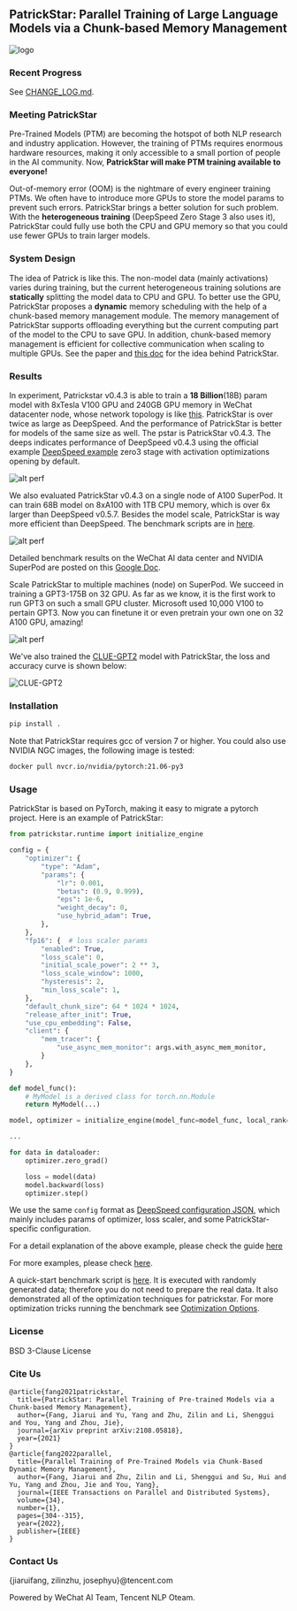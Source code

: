 ## PatrickStar: Parallel Training of Large Language Models via a Chunk-based Memory Management

![logo](./logo.png)

### Recent Progress
See [CHANGE_LOG.md](./CHANGE_LOG.md).

### Meeting PatrickStar
Pre-Trained Models (PTM) are becoming the hotspot of both NLP research and industry application. However, the training of PTMs requires enormous hardware resources, making it only accessible to a small portion of people in the AI community. Now, **PatrickStar will make PTM training available to everyone!**

Out-of-memory error (OOM) is the nightmare of every engineer training PTMs. We often have to introduce more GPUs to store the model params to prevent such errors. PatrickStar brings a better solution for such problem. With the **heterogeneous training** (DeepSpeed Zero Stage 3 also uses it), PatrickStar could fully use both the CPU and GPU memory so that you could use fewer GPUs to train larger models.

### System Design
The idea of Patrick is like this. The non-model data (mainly activations) varies during training, but the current heterogeneous training solutions are **statically** splitting the model data to CPU and GPU. To better use the GPU, PatrickStar proposes a **dynamic** memory scheduling with the help of a chunk-based memory management module. The memory management of PatrickStar supports offloading everything but the current computing part of the model to the CPU to save GPU. In addition, chunk-based memory management is efficient for collective communication when scaling to multiple GPUs.
See the paper and [this doc](./INSIDE.md) for the idea behind PatrickStar.

### Results
In experiment, Patrickstar v0.4.3 is able to train a **18 Billion**(18B) param model with 8xTesla V100 GPU and 240GB GPU memory in WeChat datacenter node, whose network topology is like [this](./doc/yard_network_fabric.md). PatrickStar is over twice as large as DeepSpeed. And the performance of PatrickStar is better for models of the same size as well. The pstar is PatrickStar v0.4.3. The deeps indicates performance of DeepSpeed v0.4.3 using the official example [DeepSpeed example](https://github.com/microsoft/DeepSpeedExamples/blob/master/Megatron-LM-v1.1.5-ZeRO3/examples/ds_pretrain_gpt2-zero3.sh) zero3 stage with activation optimizations opening by default.

![alt perf](./doc/mgpu_scalability.png "performance testing result")

We also evaluated PatrickStar v0.4.3 on a single node of A100 SuperPod. It can train 68B model on 8xA100 with 1TB CPU memory, which is over 6x larger than DeepSpeed v0.5.7. Besides the model scale, PatrickStar is way more efficient than DeepSpeed. The benchmark scripts are in [here](./examples/benchmark).

![alt perf](./doc/one_node_perf_a100.png "performance testing result on SuperNode")

Detailed benchmark results on the WeChat AI data center and NVIDIA SuperPod are posted on this [Google Doc](https://docs.google.com/spreadsheets/d/136CWc_jA_2zC4h1r-6dzD4PrOvp6aw6uCDchEyQv6sE/edit?usp=sharing).


Scale PatrickStar to multiple machines (node) on SuperPod.
We succeed in training a GPT3-175B on 32 GPU. As far as we know, it is the first work
to run GPT3 on such a small GPU cluster.
Microsoft used 10,000 V100 to pertain GPT3.
Now you can finetune it or even pretrain your own one on 32 A100 GPU, amazing!

![alt perf](./doc/m_node_superpod.png "performance testing result on multiple Node of  SuperNode")


We've also trained the [CLUE-GPT2](https://huggingface.co/uer/gpt2-chinese-cluecorpussmall) model with PatrickStar, the loss and accuracy curve is shown below:

![CLUE-GPT2](./doc/clue-gpt2-loss-n-acc.png)

### Installation
```bash
pip install .
```

Note that PatrickStar requires gcc of version 7 or higher. You could also use NVIDIA NGC images, the following image is tested:

```bash
docker pull nvcr.io/nvidia/pytorch:21.06-py3
```

### Usage
PatrickStar is based on PyTorch, making it easy to migrate a pytorch project. Here is an example of PatrickStar:

```python
from patrickstar.runtime import initialize_engine

config = {
    "optimizer": {
        "type": "Adam",
        "params": {
            "lr": 0.001,
            "betas": (0.9, 0.999),
            "eps": 1e-6,
            "weight_decay": 0,
            "use_hybrid_adam": True,
        },
    },
    "fp16": {  # loss scaler params
        "enabled": True,
        "loss_scale": 0,
        "initial_scale_power": 2 ** 3,
        "loss_scale_window": 1000,
        "hysteresis": 2,
        "min_loss_scale": 1,
    },
    "default_chunk_size": 64 * 1024 * 1024,
    "release_after_init": True,
    "use_cpu_embedding": False,
    "client": {
        "mem_tracer": {
            "use_async_mem_monitor": args.with_async_mem_monitor,
        }
    },
}

def model_func():
    # MyModel is a derived class for torch.nn.Module
    return MyModel(...)

model, optimizer = initialize_engine(model_func=model_func, local_rank=0, config=config)

...

for data in dataloader:
    optimizer.zero_grad()

    loss = model(data)
    model.backward(loss)
    optimizer.step()
```

We use the same `config` format as [DeepSpeed configuration JSON](https://www.deepspeed.ai/docs/config-json/#optimizer-parameters), which mainly includes params of optimizer, loss scaler, and some PatrickStar-specific configuration.

For a detail explanation of the above example, please check the guide [here](./GUIDE.md)

For more examples, please check [here](./examples).

A quick-start benchmark script is [here](./examples/run_transformers.sh). It is executed with randomly generated data; therefore you do not need to prepare the real data. It also demonstrated all of the optimization techniques for patrickstar. For more optimization tricks running the benchmark see [Optimization Options](./doc/optimization_options.md).


### License
BSD 3-Clause License

### Cite Us
```
@article{fang2021patrickstar,
  title={PatrickStar: Parallel Training of Pre-trained Models via a Chunk-based Memory Management},
  author={Fang, Jiarui and Yu, Yang and Zhu, Zilin and Li, Shenggui and You, Yang and Zhou, Jie},
  journal={arXiv preprint arXiv:2108.05818},
  year={2021}
}
@article{fang2022parallel,
  title={Parallel Training of Pre-Trained Models via Chunk-Based Dynamic Memory Management},
  author={Fang, Jiarui and Zhu, Zilin and Li, Shenggui and Su, Hui and Yu, Yang and Zhou, Jie and You, Yang},
  journal={IEEE Transactions on Parallel and Distributed Systems},
  volume={34},
  number={1},
  pages={304--315},
  year={2022},
  publisher={IEEE}
}
```

### Contact Us
{jiaruifang, zilinzhu, josephyu}@tencent.com

Powered by WeChat AI Team, Tencent NLP Oteam.
